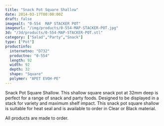 ```yaml
---
title: "Snack Pot Square Shallow"
date: 2014-03-17T00:00:00Z
draft: false
imagealt: "0-554  MAP STACKER POT"
imageurl: "/img/products/0-554-MAP-STACKER-POT.jpg"
3d: "/3d/products/0-554-MAP-STACKER-POT.stl"
category: ["Salad","Party","Snack"]
type: ["Pot"]
productinfo:
  internetno: "D732"
  productno: "0-554"
  length: 92
  width: 92
  depth: 32
  shape: "Square"
  polymer: "APET EVOH-PE"
---
```

Snack Pot Square Shallow. This shallow square snack pot at 32mm deep is perfect for a range of snack and party foods. Designed to be displayed in a stack for variety and maximum shelf impact. This snack pot square shallow is suitable for heat seal and is available to order in Clear or Black material.

All products are made to order.